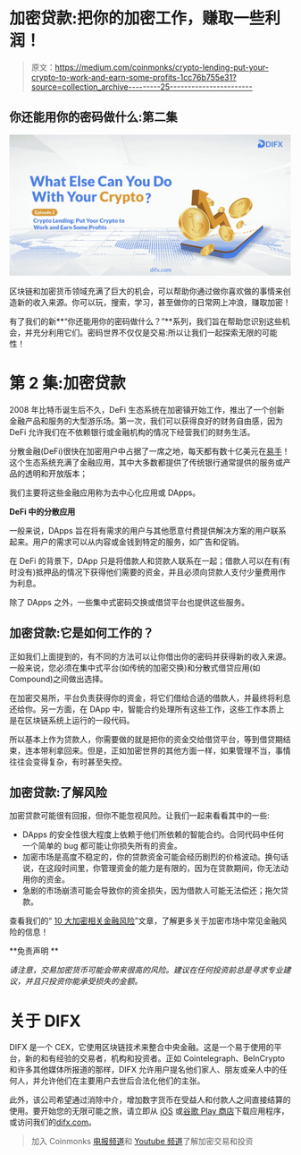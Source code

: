 # 加密贷款:把你的加密工作，赚取一些利润！

> 原文：<https://medium.com/coinmonks/crypto-lending-put-your-crypto-to-work-and-earn-some-profits-1cc76b755e31?source=collection_archive---------25----------------------->

## 你还能用你的密码做什么:第二集

![](img/b19f16df2eee1a68647fcf72cf7099f1.png)

区块链和加密货币领域充满了巨大的机会，可以帮助你通过做你喜欢做的事情来创造新的收入来源。你可以玩，搜索，学习，甚至做你的日常网上冲浪，赚取加密！

有了我们的新**“你还能用你的密码做什么？”**系列，我们旨在帮助您识别这些机会，并充分利用它们。密码世界不仅仅是交易:所以让我们一起探索无限的可能性！

# 第 2 集:加密贷款

2008 年比特币诞生后不久，DeFi 生态系统在加密镇开始工作，推出了一个创新金融产品和服务的大型游乐场。第一次，我们可以获得良好的财务自由感，因为 DeFi 允许我们在不依赖银行或金融机构的情况下经营我们的财务生活。

分散金融(DeFi)很快在加密用户中占据了一席之地，每天都有数十亿美元在[易手](https://coinmarketcap.com/view/defi/)！这个生态系统充满了金融应用，其中大多数都提供了传统银行通常提供的服务或产品的透明和开放版本；

我们主要将这些金融应用称为去中心化应用或 DApps。

**DeFi 中的分散应用**

一般来说，DApps 旨在将有需求的用户与其他愿意付费提供解决方案的用户联系起来。用户的需求可以从内容或金钱到特定的服务，如广告和促销。

在 DeFi 的背景下，DApp 只是将借款人和贷款人联系在一起；借款人可以在有(有时没有)抵押品的情况下获得他们需要的资金，并且必须向贷款人支付少量费用作为利息。

除了 DApps 之外，一些集中式密码交换或借贷平台也提供这些服务。

## 加密贷款:它是如何工作的？

正如我们上面提到的，有不同的方法可以让你借出你的密码并获得新的收入来源。一般来说，您必须在集中式平台(如传统的加密交换)和分散式借贷应用(如 Compound)之间做出选择。

在加密交易所，平台负责获得你的资金，将它们借给合适的借款人，并最终将利息还给你。另一方面，在 DApp 中，智能合约处理所有这些工作，这些工作本质上是在区块链系统上运行的一段代码。

所以基本上作为贷款人，你需要做的就是把你的资金交给借贷平台，等到借贷期结束，连本带利拿回来。但是，正如加密世界的其他方面一样，如果管理不当，事情往往会变得复杂，有时甚至失控。

## 加密贷款:了解风险

加密贷款可能很有回报，但你不能忽视风险。让我们一起来看看其中的一些:

*   DApps 的安全性很大程度上依赖于他们所依赖的智能合约。合同代码中任何一个简单的 bug 都可能让你损失所有的资金。
*   加密市场是高度不稳定的，你的贷款资金可能会经历剧烈的价格波动。换句话说，在这段时间里，你管理资金的能力是有限的，因为在贷款期间，你无法动用你的资金。
*   急剧的市场崩溃可能会导致你的资金损失，因为借款人可能无法偿还；拖欠贷款。

查看我们的“ [10 大加密相关金融风险](https://difxio.medium.com/10-crypto-related-financial-risks-you-should-know-6eee45642963)”文章，了解更多关于加密市场中常见金融风险的信息！

**免责声明 **

*请注意，交易加密货币可能会带来很高的风险。建议在任何投资前总是寻求专业建议，并且只投资你能承受损失的金额。*

# 关于 DIFX

DIFX 是一个 CEX，它使用区块链技术来整合中央金融。这是一个易于使用的平台，新的和有经验的交易者，机构和投资者。正如 Cointelegraph、BeInCrypto 和许多其他媒体所报道的那样，DIFX 允许用户提名他们家人、朋友或亲人中的任何人，并允许他们在主要用户去世后合法化他们的主张。

此外，该公司希望通过消除中介，增加数字货币在受益人和付款人之间直接结算的使用。要开始您的无限可能之旅，请立即从 [iOS](https://apps.apple.com/ae/app/difx-exchange/id1588944811) 或[谷歌 Play 商店](https://play.google.com/store/apps/details?id=app.difx.exchange)下载应用程序，或访问我们的[difx.com](http://difx.com/)。

> 加入 Coinmonks [电报频道](https://t.me/coincodecap)和 [Youtube 频道](https://www.youtube.com/c/coinmonks/videos)了解加密交易和投资